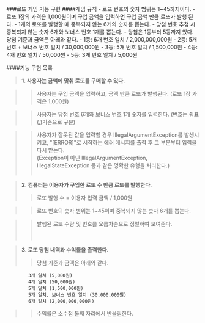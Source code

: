 ###로또 게임 기능 구현
####게임 규칙
    - 로또 번호의 숫자 범위는 1~45까지이다.
    - 로또 1장의 가격은 1,000원이며 구입 금액을 입력하면 구입 금액 만큼 로또가 발행 된다.
    - 1개의 로또를 발행할 때 중복되지 않는 6개의 숫자를 뽑는다.
    - 당첨 번호 추첨 시 중복되지 않는 숫자 6개와 보너스 번호 1개를 뽑는다.
    - 당첨은 1등부터 5등까지 있다. 당첨 기준과 금액은 아래와 같다.
        - 1등: 6개 번호 일치 / 2,000,000,000원
        - 2등: 5개 번호 + 보너스 번호 일치 / 30,000,000원
        - 3등: 5개 번호 일치 / 1,500,000원
        - 4등: 4개 번호 일치 / 50,000원
        - 5등: 3개 번호 일치 / 5,000원
        
####기능 구현 목록

> **1. 사용자는 금액에 맞춰 로또를 구매할 수 있다.**
   
>> 사용자는 구입 금액을 입력하고, 금액 만큼 로또가 발행된다. (로또 1장 가격은 1,000원)
       
>> 사용자는 당첨 번호 6개와 보너스 번호 1개 숫자를 입력한다. (번호는 쉼표(,)기준으로 구분)  

>> 사용자가 잘못된 값을 입력할 경우 IllegalArgumentException를 발생시키고, "[ERROR]"로 시작하는 에러 메시지를 출력 후 그 부분부터 입력을 다시 받는다.  
(Exception이 아닌 IllegalArgumentException, IllegalStateException 등과 같은 명확한 유형을 처리한다.)
<br><br>
    
> **2. 컴퓨터는 이용자가 구입한 로또 수 만큼 로또를 발행한다.**
>> 로또 발행 수 = 이용자 입력 금액 / 1,000원

>> 로또 번호의 숫자 범위는 1~45이며 중복되지 않는 숫자 6개를 뽑는다.

>> 발행된 로또 수량 및 번호를 오름차순으로 정렬하여 보여준다.  
<br><br>
    
>**3. 로또 당첨 내역과 수익률을 출력한다.**
>> 당첨 기준과 금액은 아래와 같다.
        
            3개 일치 (5,000원)
            4개 일치 (50,000원)
            5개 일치 (1,500,000원)
            5개 일치, 보너스 번호 일치 (30,000,000원)
            6개 일치 (2,000,000,000원)       
>> 수익률은 소수점 둘째 자리에서 반올림한다. 
       
        
        